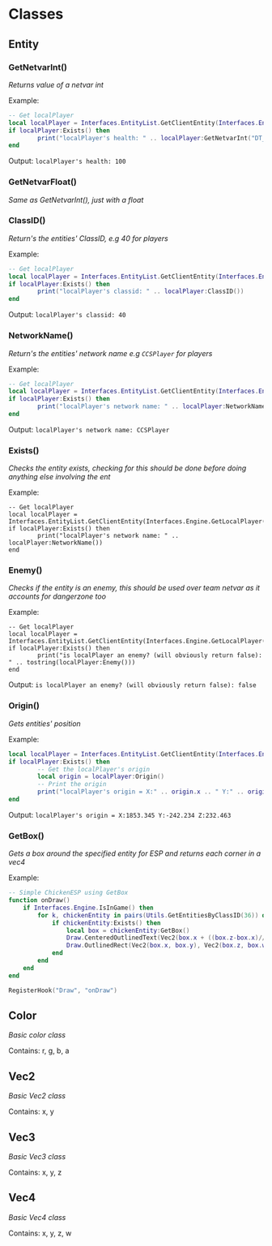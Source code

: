 # Classes
## Entity

### GetNetvarInt()
*Returns value of a netvar int*

Example:
```lua
-- Get localPlayer
local localPlayer = Interfaces.EntityList.GetClientEntity(Interfaces.Engine.GetLocalPlayer())
if localPlayer:Exists() then
        print("localPlayer's health: " .. localPlayer:GetNetvarInt("DT_BasePlayer", "m_iHealth"))
end
```
Output: `localPlayer's health: 100`

### GetNetvarFloat()
*Same as GetNetvarInt(), just with a float*

### ClassID()
*Return's the entities' ClassID, e.g 40 for players*

Example:
```lua
-- Get localPlayer
local localPlayer = Interfaces.EntityList.GetClientEntity(Interfaces.Engine.GetLocalPlayer())
if localPlayer:Exists() then
        print("localPlayer's classid: " .. localPlayer:ClassID())
end
```
Output: `localPlayer's classid: 40`

### NetworkName()
*Return's the entities' network name e.g `CCSPlayer` for players*

Example:
```lua
-- Get localPlayer
local localPlayer = Interfaces.EntityList.GetClientEntity(Interfaces.Engine.GetLocalPlayer())
if localPlayer:Exists() then
        print("localPlayer's network name: " .. localPlayer:NetworkName())
end
```
Output: `localPlayer's network name: CCSPlayer`

### Exists()
*Checks the entity exists, checking for this should be done before doing anything else involving the ent*

Example:
```
-- Get localPlayer
local localPlayer = Interfaces.EntityList.GetClientEntity(Interfaces.Engine.GetLocalPlayer())
if localPlayer:Exists() then
        print("localPlayer's network name: " .. localPlayer:NetworkName())
end
```

### Enemy()
*Checks if the entity is an enemy, this should be used over team netvar as it accounts for dangerzone too*

Example:
```
-- Get localPlayer
local localPlayer = Interfaces.EntityList.GetClientEntity(Interfaces.Engine.GetLocalPlayer())
if localPlayer:Exists() then
        print("is localPlayer an enemy? (will obviously return false): " .. tostring(localPlayer:Enemy()))
end
```
Output: `is localPlayer an enemy? (will obviously return false): false`

### Origin()
*Gets entities' position*

Example:
```lua
local localPlayer = Interfaces.EntityList.GetClientEntity(Interfaces.Engine.GetLocalPlayer())
if localPlayer:Exists() then
        -- Get the localPlayer's origin
        local origin = localPlayer:Origin()
        -- Print the origin
        print("localPlayer's origin = X:" .. origin.x .. " Y:" .. origin.y .. " Z:" .. origin.z)
end
```

Output: `localPlayer's origin = X:1853.345 Y:-242.234 Z:232.463`

### GetBox()
*Gets a box around the specified entity for ESP and returns each corner in a vec4*

Example:
```lua
-- Simple ChickenESP using GetBox
function onDraw()
	if Interfaces.Engine.IsInGame() then
		for k, chickenEntity in pairs(Utils.GetEntitiesByClassID(36)) do
			if chickenEntity:Exists() then
				local box = chickenEntity:GetBox()
				Draw.CenteredOutlinedText(Vec2(box.x + ((box.z-box.x)//2), box.y - 14), Color(255, 255, 255, 255), Color(0, 0, 0, 255), "Chicken")
				Draw.OutlinedRect(Vec2(box.x, box.y), Vec2(box.z, box.w), Color(255, 255, 255, 255), Color(0, 0, 0, 255), 1)
			end
		end
	end
end

RegisterHook("Draw", "onDraw")
```

## Color
*Basic color class*

Contains: r, g, b, a

## Vec2
*Basic Vec2 class*

Contains: x, y

## Vec3
*Basic Vec3 class*

Contains: x, y, z

## Vec4
*Basic Vec4 class*

Contains: x, y, z, w
